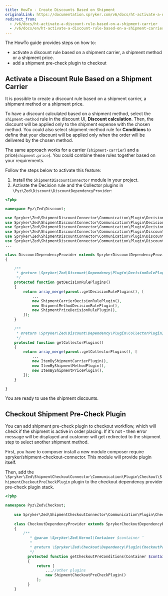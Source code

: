 ```yaml
---
title: HowTo - Create Discounts Based on Shipment
originalLink: https://documentation.spryker.com/v6/docs/ht-activate-a-discount-rule-based-on-a-shipment-carrier
redirect_from:
  - /v6/docs/ht-activate-a-discount-rule-based-on-a-shipment-carrier
  - /v6/docs/en/ht-activate-a-discount-rule-based-on-a-shipment-carrier
---
```


The HowTo guide provides steps on how to:

* activate a discount rule based on a shipment carrier, a shipment method or a shipment price.
* add a shipment pre-check plugin to checkout 

## Activate a Discount Rule Based on a Shipment Carrier

It is possible to create a discount rule based on a shipment carrier, a shipment method or a shipment price.

To have a discount calculated based on a shipment method, select the `shipment-method` rule in the discount UI, **Discount calculation**. Then, the discount will be applied only to the shipment expense with the chosen method. You could also select shipment-method rule for **Conditions** to define that your discount will be applied only when the order will be delivered by the chosen method.

The same approach works for a carrier (`shipment-carrier`) and a price(`shipment.price`). You could combine these rules together based on your requirements.

Follow the steps below to activate this feature:

1. Install the `ShipmentDiscountConnector` module in your project.
2. Activate the Decision rule and the Collector plugins in `\Pyz\Zed\Discount\DiscountDependencyProvider`:

```php
<?php

namespace Pyz\Zed\Discount;

use Spryker\Zed\ShipmentDiscountConnector\Communication\Plugin\DecisionRule\ShipmentCarrierDecisionRulePlugin;
use Spryker\Zed\ShipmentDiscountConnector\Communication\Plugin\DecisionRule\ShipmentMethodDecisionRulePlugin;
use Spryker\Zed\ShipmentDiscountConnector\Communication\Plugin\DecisionRule\ShipmentPriceDecisionRulePlugin;
use Spryker\Zed\ShipmentDiscountConnector\Communication\Plugin\DiscountCollector\ItemByShipmentCarrierPlugin;
use Spryker\Zed\ShipmentDiscountConnector\Communication\Plugin\DiscountCollector\ItemByShipmentMethodPlugin;
use Spryker\Zed\ShipmentDiscountConnector\Communication\Plugin\DiscountCollector\ItemByShipmentPricePlugin;
...

class DiscountDependencyProvider extends SprykerDiscountDependencyProvider
{

    /**
     * @return \Spryker\Zed\Discount\Dependency\Plugin\DecisionRulePluginInterface[]
     */
    protected function getDecisionRulePlugins()
    {
        return array_merge(parent::getDecisionRulePlugins(), [
            ...
            new ShipmentCarrierDecisionRulePlugin(),
            new ShipmentMethodDecisionRulePlugin(),
            new ShipmentPriceDecisionRulePlugin(),
        ]);
    }

    /**
     * @return \Spryker\Zed\Discount\Dependency\Plugin\CollectorPluginInterface[]
     */
    protected function getCollectorPlugins()
    {
        return array_merge(parent::getCollectorPlugins(), [
            ...
            new ItemByShipmentCarrierPlugin(),
            new ItemByShipmentMethodPlugin(),
            new ItemByShipmentPricePlugin(),
        ]);
    }

}
```

You are ready to use the shipment discounts.

## Checkout Shipment Pre-Check Plugin
You can add shipment pre-check plugin to checkout workflow, which will check if the shipment is active in order placing. If it's not - then error message will be displayed and customer will get redirected to the shipment step to select another shipment method.

First, you have to composer install a new module composer require spryker/shipment-checkout-connector. This module will provide plugin itself.

Then, add the  `\Spryker\Zed\ShipmentCheckoutConnector\Communication\Plugin\Checkout\ShipmentCheckoutPreCheckPlugin` plugin to the checkout dependency provider pre-check plugin stack.

```php
<?php

namespace Pyz\Zed\Checkout;
	
	use Spryker\Zed\ShipmentCheckoutConnector\Communication\Plugin\Checkout\ShipmentCheckoutPreCheckPlugin;
	
	class CheckoutDependencyProvider extends SprykerCheckoutDependencyProvider
	{
	    /**
	       * @param \Spryker\Zed\Kernel\Container $container ’
	       *
	       * @return \Spryker\Zed\Checkout\Dependency\Plugin\CheckoutPreConditionInterface[]
	       */
	      protected function getCheckoutPreConditions(Container $container)
	      {
	          return [
	              ...//other plugins
	              new ShipmentCheckoutPreCheckPlugin()
	          ];
	      }
	}	
```
